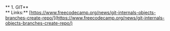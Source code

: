 ** 1. GIT**  
** Links:** [https://www.freecodecamp.org/news/git-internals-objects-branches-create-repo/](https://www.freecodecamp.org/news/git-internals-objects-branches-create-repo/)  
